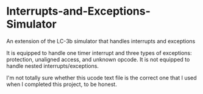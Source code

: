 # Interrupts-and-Exceptions-Simulator
An extension of the LC-3b simulator that handles interrupts and exceptions

It is equipped to handle one timer interrupt and three types of exceptions: protection, unaligned access, and unknown opcode. It is not equipped to handle nested interrupts/exceptions.

I'm not totally sure whether this ucode text file is the correct one that I used when I completed this project, to be honest.
